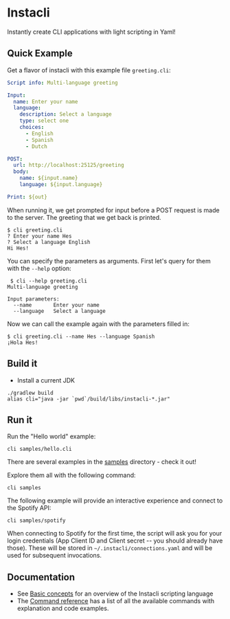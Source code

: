 # Instacli

Instantly create CLI applications with light scripting in Yaml!

## Quick Example

Get a flavor of instacli with this example file `greeting.cli`:

<!-- run before example
${name}: Hes
${language}: English
-->

```yaml
Script info: Multi-language greeting

Input:
  name: Enter your name
  language:
    description: Select a language
    type: select one
    choices:
      - English
      - Spanish
      - Dutch

POST:
  url: http://localhost:25125/greeting
  body:
    name: ${input.name}
    language: ${input.language}

Print: ${out}
```

When running it, we get prompted for input before a POST request is made to the server. The greeting that we get back is
printed.

```commandline
$ cli greeting.cli 
? Enter your name Hes
? Select a language English
Hi Hes!
```

You can specify the parameters as arguments. First let's query for them with the `--help` option:

```commandline
 $ cli --help greeting.cli 
Multi-language greeting

Input parameters:
  --name       Enter your name
  --language   Select a language
```

Now we can call the example again with the parameters filled in:

```commandline
$ cli greeting.cli --name Hes --language Spanish
¡Hola Hes!
```

## Build it

* Install a current JDK

```commandline
./gradlew build
alias cli="java -jar `pwd`/build/libs/instacli-*.jar"
```

## Run it

Run the "Hello world" example:

```commandline
cli samples/hello.cli
```

There are several examples in the [samples](samples) directory - check it out!

Explore them all with the following command:

```commandline
cli samples
```

The following example will provide an interactive experience and connect to the Spotify API:

```commandline
cli samples/spotify
```

When connecting to Spotify for the first time, the script will ask you for your login credentials (App Client ID and
Client secret -- you should already have
those). These will be stored
in `~/.instacli/connections.yaml` and will be used for subsequent invocations.

## Documentation

* See [Basic concepts](instacli-spec/basic-concepts) for an overview of the Instacli scripting language
* The [Command reference](instacli-spec/command-reference/README.md) has a list of all the available commands with
  explanation and code examples.

<!--
# Highlight Reel

Main ideas:
* Everything is Yaml
* Code should be easy to read

## Http requests as code

## Invoke as a cli

## Define input 

## Define output

## User interaction

## Variables

## Data manipulation: For each

## Data manipulation: Add and Sort

## Programming logic: If

## Call another cli script

## Call a shell script

## Manage your Http connection info

## Read a file

## Testing in Instacli

## Documenting Instacli
-->

